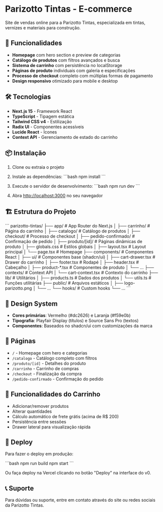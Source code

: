 # Parizotto Tintas - E-commerce

Site de vendas online para a Parizotto Tintas, especializada em tintas, vernizes e materiais para construção.

## 🚀 Funcionalidades

- **Homepage** com hero section e preview de categorias
- **Catálogo de produtos** com filtros avançados e busca
- **Sistema de carrinho** com persistência no localStorage
- **Páginas de produto** individuais com galeria e especificações
- **Processo de checkout** completo com múltiplas formas de pagamento
- **Design responsivo** otimizado para mobile e desktop

## 🛠️ Tecnologias

- **Next.js 15** - Framework React
- **TypeScript** - Tipagem estática
- **Tailwind CSS v4** - Estilização
- **Radix UI** - Componentes acessíveis
- **Lucide React** - Ícones
- **Context API** - Gerenciamento de estado do carrinho

## 📦 Instalação

1. Clone ou extraia o projeto
2. Instale as dependências:
\`\`\`bash
npm install
\`\`\`

3. Execute o servidor de desenvolvimento:
\`\`\`bash
npm run dev
\`\`\`

4. Abra [http://localhost:3000](http://localhost:3000) no seu navegador

## 🏗️ Estrutura do Projeto

\`\`\`
parizotto-tintas/
├── app/                    # App Router do Next.js
│   ├── carrinho/          # Página do carrinho
│   ├── catalogo/          # Catálogo de produtos
│   ├── checkout/          # Processo de checkout
│   ├── pedido-confirmado/ # Confirmação de pedido
│   ├── produto/[id]/      # Páginas dinâmicas de produto
│   ├── globals.css        # Estilos globais
│   ├── layout.tsx         # Layout principal
│   └── page.tsx           # Homepage
├── components/            # Componentes React
│   ├── ui/               # Componentes base (shadcn/ui)
│   ├── cart-drawer.tsx   # Drawer do carrinho
│   ├── footer.tsx        # Rodapé
│   ├── header.tsx        # Cabeçalho
│   ├── product-*.tsx     # Componentes de produto
│   └── ...
├── contexts/             # Context API
│   └── cart-context.tsx  # Contexto do carrinho
├── lib/                  # Utilitários
│   ├── products.ts       # Dados dos produtos
│   └── utils.ts          # Funções utilitárias
├── public/               # Arquivos estáticos
│   ├── logo-parizotto.png
│   └── ...
└── hooks/                # Custom hooks
    └── ...
\`\`\`

## 🎨 Design System

- **Cores primárias**: Vermelho (#dc2626) e Laranja (#f59e0b)
- **Tipografia**: Playfair Display (títulos) e Source Sans Pro (textos)
- **Componentes**: Baseados no shadcn/ui com customizações da marca

## 📱 Páginas

- `/` - Homepage com hero e categorias
- `/catalogo` - Catálogo completo com filtros
- `/produto/[id]` - Detalhes do produto
- `/carrinho` - Carrinho de compras
- `/checkout` - Finalização da compra
- `/pedido-confirmado` - Confirmação do pedido

## 🛒 Funcionalidades do Carrinho

- Adicionar/remover produtos
- Alterar quantidades
- Cálculo automático de frete grátis (acima de R$ 200)
- Persistência entre sessões
- Drawer lateral para visualização rápida

## 🚀 Deploy

Para fazer o deploy em produção:

\`\`\`bash
npm run build
npm start
\`\`\`

Ou faça deploy na Vercel clicando no botão "Deploy" na interface do v0.

## 📞 Suporte

Para dúvidas ou suporte, entre em contato através do site ou redes sociais da Parizotto Tintas.
